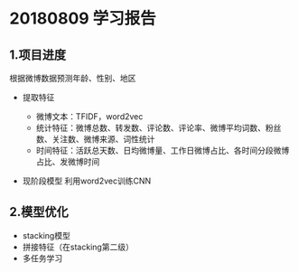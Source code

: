 20180809 学习报告
=====================
## 1.项目进度
根据微博数据预测年龄、性别、地区

* 提取特征
	* 微博文本：TFIDF，word2vec<br>
	* 统计特征：微博总数、转发数、评论数、评论率、微博平均词数、粉丝数、关注数、微博来源、词性统计<br>
    * 时间特征：活跃总天数、日均微博量、工作日微博占比、各时间分段微博占比、发微博时间<br>

* 现阶段模型
	利用word2vec训练CNN<br>
	
## 2.模型优化
*  stacking模型
*  拼接特征（在stacking第二级）
*  多任务学习
